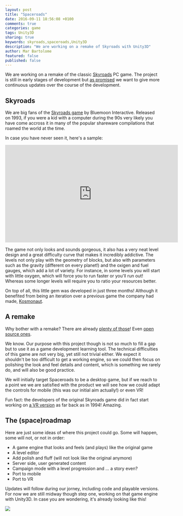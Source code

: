 ```yaml
---
layout: post
title: "Spaceroads"
date: 2016-09-11 18:56:08 +0100
comments: true
categories: game
tags: Unity3D
sharing: true
keywords: skyroads,spaceroads,Unity3D
description: "We are working on a remake of Skyroads with Unity3D"
author: Mar Bartolome
featured: false
published: false
---
```


We are working on a remake of the classic
[Skyroads](http://www.bluemoon.ee/history/skyroads/) PC game.
The project is still in early stages of development but
[as promised](http://coconauts.net/blog/2016/01/01/year-retrospective/)
we want to give more continuous updates over the course of the development.

<!--more-->

## Skyroads

We are big fans of the [Skyroads game](http://www.bluemoon.ee/history/skyroads/)
by Bluemoon Interactive. Released on 1993, if you were a kid with a computer
during the 90s very likely you have come accross it in many of the popular
shareware compilations that roamed the world at the time.

In case you have never seen it, here's a sample:

<iframe width="560" height="315" src="https://www.youtube.com/embed/F6Rovi9QSDk" frameborder="0" allowfullscreen></iframe>

The game not only looks and sounds gorgeous, it also has a very neat level
design and a great difficulty curve that makes it incredibly addictive.
The levels not only play with the geometry of blocks, but also with parameters
such as the gravity (different on every planet!) and the oxigen and fuel gauges,
which add a lot of variety. For instance, in some levels you will start
with little oxygen, which will force you to run faster or you'll run out!
Whereas some longer levels will require you to ratio your resources better.

On top of all, this little gem was developed in just three months! Although
it benefited from being an iteration over a previous game the company had made,
[Kosmonaut](http://www.bluemoon.ee/history/kosmonaut/index.html).

## A remake

Why bother with a remake? There are already
[plenty of those](http://www.tastystatic.com/index.php)!
Even [open source ones](http://www.openroadsgame.com/).

We know. Our purpose with this project though is not so much to fill a gap
but to use it as a game development learning tool. The technical difficulties
of this game are not very big, yet still not trivial either. We expect it
shouldn't be too difficult to get a working engine, so we could then focus
on polishing the look and feel details and content, which is something we
rarely do, and will also be good practice.

We will initially target Spaceroads to be a desktop game, but if we reach to
a point we we are satisfied with the product we will see how we could adapt
the controls for mobile (this was our initial aim actually!) or even VR!

Fun fact: the developers of the original Skyroads game did in fact start
working on [a VR version](http://www.bluemoon.ee/history/stellar/index.html)
as far back as in 1994! Amazing.


## The (space)roadmap

Here are just some ideas of where this project could go. Some will happen,
some will not, or not in order:

- A game engine that looks and feels (and plays) like the original game
- A level editor
- Add polish and fluff (will not look like the original anymore)
- Server side, user generated content
- Campaign mode with a level progression and ... a story even?
- Port to mobile
- Port to VR

Updates will follow during our jorney, including code and playable versions.
For now we are still midway though step one, working on that game engine
with Unity3D. In case you are wondering, it's already looking like this!

![](https://farm9.staticflickr.com/8420/29323471790_446a7fbc1b_z_d.jpg)
